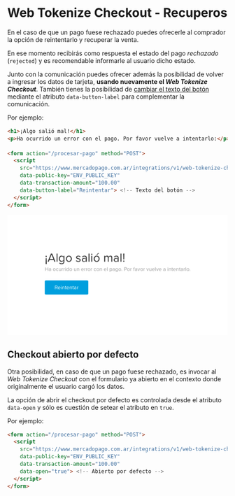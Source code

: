 

# Web Tokenize Checkout - Recuperos

En el caso de que un pago fuese rechazado puedes ofrecerle al comprador la opción de reintentarlo y recuperar la venta.

En ese momento recibirás como respuesta el estado del pago *rechazado* (`rejected`) y es recomendable informarle al usuario dicho estado.

Junto con la comunicación puedes ofrecer además la posibilidad de volver a ingresar los datos de tarjeta, **usando nuevamente el _Web Tokenize Checkout_**. También tienes la posibilidad de [cambiar el texto del botón](/guides/payments/web-tokenize-checkout/personalization.es.md) mediante el atributo `data-button-label` para complementar la comunicación.

Por ejemplo:

```html
<h1>¡Algo salió mal!</h1>
<p>Ha ocurrido un error con el pago. Por favor vuelve a intentarlo:</p>

<form action="/procesar-pago" method="POST">
  <script
    src="https://www.mercadopago.com.ar/integrations/v1/web-tokenize-checkout.js"
    data-public-key="ENV_PUBLIC_KEY"
    data-transaction-amount="100.00"
    data-button-label="Reintentar"> <!-- Texto del botón -->
  </script>
</form>
```

![Recovery](/images/cow-recovery-page.png)

## Checkout abierto por defecto

Otra posibilidad, en caso de que un pago fuese rechazado, es invocar al *Web Tokenize Checkout* con el formulario ya abierto en el contexto donde originalmente el usuario cargó los datos.

La opción de abrir el checkout por defecto es controlada desde el atributo `data-open` y sólo es cuestión de setear el atributo en `true`.

Por ejemplo:

```html
<form action="/procesar-pago" method="POST">
  <script
    src="https://www.mercadopago.com.ar/integrations/v1/web-tokenize-checkout.js"
    data-public-key="ENV_PUBLIC_KEY"
    data-transaction-amount="100.00"
    data-open="true"> <!-- Abierto por defecto -->
  </script>
</form>
```
